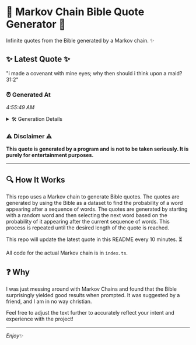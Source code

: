 # 📖 Markov Chain Bible Quote Generator 📖

Infinite quotes from the Bible generated by a Markov chain. ✨

## ✨ Latest Quote ✨
"i made a covenant with mine eyes; why then should i think upon a maid? 31:2"

### ⏰ Generated At
*4:55:49 AM*

<details>
    <summary>🛠️ Generation Details</summary>
    <p>
        <strong>🌱 Seed:</strong> i<br>
        <strong>🔄 Iterations:</strong> 15<br>
        <strong>📜 Context History:</strong><br>[ i ]: made<br>[ i, made ]: a<br>[ i, made, a ]: covenant<br>[ i, made, a, covenant ]: with<br>[ i, made, a, covenant, with ]: mine<br>[ i, made, a, covenant, with, mine ]: eyes;<br>[ made, a, covenant, with, mine, eyes; ]: why<br>[ a, covenant, with, mine, eyes;, why ]: then<br>[ covenant, with, mine, eyes;, why, then ]: should<br>[ with, mine, eyes;, why, then, should ]: i<br>[ mine, eyes;, why, then, should, i ]: think<br>[ eyes;, why, then, should, i, think ]: upon<br>[ why, then, should, i, think, upon ]: a<br>[ then, should, i, think, upon, a ]: maid?<br>[ should, i, think, upon, a, maid? ]: 31:2<br>
    </p>
</details>

### ⚠️ Disclaimer ⚠️
**This quote is generated by a program and is not to be taken seriously. It is purely for entertainment purposes.**

---

## 🔍 How It Works

This repo uses a Markov chain to generate Bible quotes. The quotes are generated by using the Bible as a dataset to find the probability of a word appearing after a sequence of words. The quotes are generated by starting with a random word and then selecting the next word based on the probability of it appearing after the current sequence of words. This process is repeated until the desired length of the quote is reached.

This repo will update the latest quote in this README every 10 minutes. ⏳

All code for the actual Markov chain is in `index.ts`.

## ❓ Why

I was just messing around with Markov Chains and found that the Bible surprisingly yielded good results when prompted. 
It was suggested by a friend, and I am in no way christian.

Feel free to adjust the text further to accurately reflect your intent and experience with the project!

---

*Enjoy*✨
